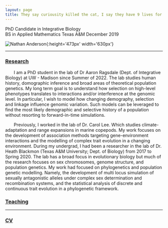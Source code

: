 ```yaml
---
layout: page
title: They say curiousity killed the cat, I say they have 9 lives for a reason. 
---
```

PhD Candidate in Integrative Biology <br>
BS in Applied Mathematics Texas A&M December 2019 

![Nathan Anderson](pic.jpg){:height='473px' width='630px'}
<hr color = '#fff'>

### [Research](http://nw-anderson.github.io/nw-anderson_research.github.io/)

&nbsp;&nbsp;&nbsp;&nbsp;&nbsp;&nbsp; I am a PhD student in the lab of Dr Aaron Ragsdale (Dept. of Integrative Biology) at UW - Madison since Summer of 2022. The lab studies human history, domographic inference and broad areas of theoretical population genetics. My long term goal is to understand how selection on high-level phenotypes translates to interactions and/or interference at the genomic level. In particular, I wish to model how changing demography, selection and linkage influence genomic variation. Such models can be leveraged to find the most likely demographic and selective history of a population without resorting to forward-in-time simulations.

&nbsp;&nbsp;&nbsp;&nbsp;&nbsp;&nbsp; Previously, I worked in the lab of Dr. Carol Lee. Which studies climate-adaptation and range expansions in marine copepods. My work focuses on the development of association methods targeting gene-environment interactions and the modelling of complex trait evolution in a changing environment. During my undergrad, I had been a researcher in the lab of Dr. Heath Blackmon (Texas A&M University; Dept. of Biology) from 2017 to Spring 2020. The lab has a broad focus in evolutionary biology but much of the research focuses on sex chromosomes, genome structure, and population genetics. My work had focused on phylogenetics and population genetic modelling. Namely, the development of multi locus simulation of sexually antagonistic alleles under complex sex determination and recombination systems, and the statistical analysis of discrete and continuous trait evolution in a phylogenetic framework. 

### [Teaching]()


<hr color = '#fff'>

### [CV](https://docs.google.com/document/d/1x__x_N1p2K2cdQtj4fG9xxhNSBCTvy_BpAZppW_HBHY/edit?usp=sharing)



